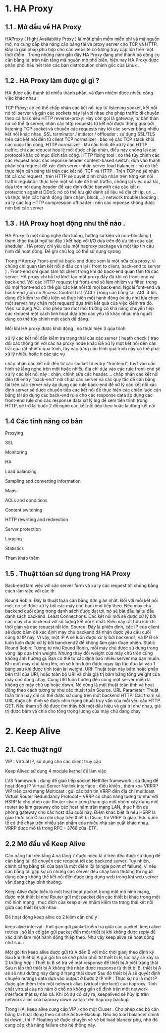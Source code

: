 # 1. HA Proxy
## 1.1 . Mở đầu về HA Proxy
HAProxy ( Hight Availability Proxy ) là một phần mềm miễn phí và mã nguồn mở, nó cung cấp khả năng cân bằng tải và proxy server cho TCP và HTTP. Đây là giải pháp phù hợp cho các website có lượng truy cập lớn trên một thời điểm . Trong những năm gần đây HA Proxy đang phở thành bộ công cụ cân bằng tải trên nền tảng mã nguồn mở phổ biến, hiện nay HA Proxy được phân phối hầu hết trên các bản distrobution chính gốc của Linux .
## 1.2 . HA Proxy làm được gì gì ?
HA được cấu thành từ nhiều thành phần, và đảm nhiệm được nhiều công việc khác nhau :

TCP Proxy: có có thể chấp nhận các kết nối tcp từ listening socket, kết nối nó tới server và gán các sockets này lại với nhau cho phép traffic di chuyển theo cả hai chiều
HTTP reverse-proxy: Hay còn gọi là gateway, tự bản thân nó có thể là server, nhận các http requests từ kết nối được thông qua bởi listening TCP socket và chuyển các requests này tới các server bằng nhiều kết nối khác nhau.
SSL terminator / initiator / offloader : sử dụng SSL/TLS trên các kết nối đến từ client
TCP normalizer : bảo vệ các TCP stack khỏi các cuộc tấn công,
HTTP normalizer : khi cấu hình để xử lý các HTTP traffic, chỉ các request hợp lệ mới được chấp nhận, điều này chống lại các protocol khác có mục đích tấn công.
HTTP fixing tool : có thể tùy chỉnh các các request hoặc các reponse header
content-based switch: dựa vào thành phần của request để xác định server nhận
server load balancer : nó có thể thực hiện cân bằng tải trên các kết nối TCP và HTTP . Trên TCP nó sẽ nhận tất cả các request , trên HTTP sẽ quyết định chấp nhận trên từng kết nối .
traffic regulator: thực hiện một số rule để limit traffic, chống lại việc quá tải , dựa trên nội dung header để xác định được banwith của các kết n
protection against DDoS: nó có thể lưu giữ danh số liệu về địa chỉ ip, url,... và thực hiện các hành động (làm chậm, block,...)
network troubleshooting : xử lý các log
HTTP compression offloader : nến các reponse không được nén bởi các server
## 1.3 . HA Proxy hoạt động như thế nào .
HA Proxy là một công nghệ đơn luồng, hướng sự kiện và non-blocking ( tham khảo thuật ngữ tại đây ) kết hợp với I/O dựa trên độ ưu tiên của các sheduler . HA proxy chỉ yêu cầu một haproxy package và một tập tin cấu hình để hoạt động. Để ghi chú log có thể sử dụng syslog

Trong HAproxy Front-end và back-end được xem là một nửa của proxy, vì chúng chỉ quan tâm kết nối ở đầu còn lại ( front to client, back-end to server ) . Front-end chỉ quan tâm tới client trong khi đó back-end quan tâm tới các server. HA proxy chỉ hỗ trợ khởi tạo một proxy đầy đủ khi có front-end và back-end. Với các HTTP request thì front-end sẽ làm nhiệm vụ filter, trong đó mọi front-end có thể gửi các kết nối tới mọi back-end. Ngoài font-end và back-end ,còn có Access Control List (ACL) Trong cân bằng tải, ACL được dùng để kiểm tra điều kiện và thực hiện một hành động (ví dụ như lựa chọn một server hay chặn một request) dựa trên kết quả của việc kiểm tra đó. Việc sử dụng ACL cho phép tạo một môi trường có khả năng chuyển tiếp các request một cách linh hoạt dựa trên các yếu tố khác nhau mà người dùng có thể tùy chỉnh một cách dễ dàng.

Mỗi khi HA proxy được khởi động , nó thực hiện 3 qúa trình

xử lý các kết nối đến
kiểm tra trạng thái của các server ( heath check )
trao đổi các thông tin với các ha proxy node khác
Để xử lý một kết nối đến cần trẩi qua rất nhiêfu quá trình, tùy vào từng cấu hình quá trình này có thể phải xử lý nhiều hoặc ít các tác vụ

chấp nhận các kết nối đến từ các socket từ entry "frontend", tuyf vào cấu hình sẽ lắng nghe trên một hoặc nhiều địa chỉ
dựa vào các rule front-end sẽ xử lý các kết nối này : chặn, chỉnh sửa các header....
chấp nhận các kết nối đến tới entry "back-end" nơi chứa các server và các quy tắc để cân bằng tải trên các server này
áp dụng các rule back-end để xử lý các kết nối
xác định server sẽ được chuyển tiếp các kết nối để thực hiện các chiến lược cân bằng tải
áp dụng các back-end rule cho các response data
áp dụng các front-end rule cho các response data
xử lý log để xem tiến trình
trong HTTP, sẽ trở lại bước 2 để nghe các kết nối tiếp theo hoặc là đóng kết nối
## 1.4 Các tính năng cơ bản
Proxying

SSL

Monitoring

HA

Load balancing

Sampling and converting information

Maps

ACLs and conditions

Content switching

HTTP rewriting and redirection

Server protection

Logging

Statistics

Tham khảo thêm

## 1.5 . Thuật tóan sử dụng trong HA Proxy
Back-end làm việc với các server farm và xử lý các request tới chúng bằng cách làm việc với các th

Round Robin: Đây là thuật toán cân bằng đơn giản nhất. Đối với mỗi kết nối mới, nó sẽ được xử lý bởi các máy chủ backend tiếp theo. Nếu máy chủ backend cuối cùng trong danh sách được đạt tới, nó sẽ bắt đầu lại từ đầu danh sách backend.
Least Connections: Các kết nối mới sẽ được xử lý bởi các máy chủ backend với số lượng kết nối ít nhất. Điều này rất hữu ích khi thời gian và các request rất lớn.
Source: Đây là phiên dính, các IP của client sẽ được băm để xác định máy chủ backend đã nhận được yêu cầu cuối cùng từ IP này. Vì vậy, một IP A sẽ luôn được xử lý bởi backend1, và IP B sẽ luôn luôn được xử lý bởi banckend2 để không làm gián đoạn phiên.
Static Round Robin: Tương tự như Round Robin, mỗi máy chủ được sử dụng trong vòng lặp dựa trên weight. Nhưng thay đổi weight của máy chủ trên cũng không ảnh hưởng gì. Bạn có thể tự xác định bao nhiêu server mà bạn muốn. Khi một máy chủ tăng lên, nó sẽ luôn luôn được ngay lập tức đưa lại vào 1 bảng sau khi được tính toán lại weight.
URI: Thuật toán này băm hoặc phần bên trái của URI, hoặc toàn bộ URI và chia giá trị băm bằng tổng weight của máy chủ đang chạy. Cùng URI luôn hướng đến cùng một server miễn là không có máy chủ up hoặc down. Nó cũng là một thuật toán tĩnh và hoạt động theo cách tương tự như các thuật toán Source.
URL Parameter: Thuật toán tĩnh này chỉ có thể được sử dụng trên một backend HTTP. Các tham số URL được chỉ định sẽ được nhìn trong chuỗi truy vấn của mỗi yêu cầu HTTP GET. Nếu tham số đó được tìm thấy bởi một dấu hiệu và giá trị như nhau, giá trị được băm và chia cho tổng trọng lượng của máy chủ đang chạy.
# 2. Keep Alive
## 2.1. Các thuật ngữ
VIP : Virtual IP, sử dụng cho các client truy cập

Keep Alived sử dụng 4 module kernel để làm việc

LVS framework : dùng để giao tiếp socket
Netfilter framework : sử dụng để hoạt động IP Virtual Server
Netlink interface : điều khiển , thêm xóa VRRRP VIP trên card mạng
Multicast : gửi các bản tin VRRP đến địa chỉ multicast
Virtual Router Redundancy Protocol – VRRP có chức năng tương tự như với HSRP là cho phép các Router cisco cùng tham gia một nhóm xây dựng một router ảo làm gateway cho các host nằm trên mạng LAN, thực hiện dự phòng gateway cho các host đầu cuối này. Điểm khác biệt là nếu HSRP là giao thức của Cisco chỉ chạy trên thiết bị Cisco, thì VRRP là giao thức quốc tế có thể chạy trên nhiều sản phẩm của nhiều nhà sản xuất khác nhau. VRRP được mô tả trong RFC – 3768 của IETF.

## 2.2 Mở đầu về Keep Alive
Cân bằng tải trên tầng 4 và tầng 7 được miêu tả ở trên đều được sử dụng để cân bằng tải để chuyển các request tới các backend server. Tuy nhiên, chính câng bằng tải của bạn là một điểm lỗi (single point of failure), vì nếu cân bằng tải gặp sự cố nhưng các server đều chạy bình thường thì người dùng cũng không thể kết nối đến được ứng dụng web trong khi web server vẫn đang chạy bình thường.

Keep Alive được hiểu là một heat beat packet trong một mô hình mạng, được một thiết bị như Router gửi một packet đến các thiết bị khác trong một mô hình mạng , mục đích của keep alive nhằm kiểm tra trạng thái kết nối giữa các thiết bị với nhau .

Để hoạt động keep alive có 2 kiểm cần chú ý :

keep alive interval : thời gian gửi packet kiểm tra giữa các packet.
keep alive retries : số lần cố gắn gửi packet đến một thiết bị khi không được reply để xác định làm một hành động thiếp theo.
Như vậy keep alive sẽ hoạt động như sau :

Một gói tin keep alive được gửi từ A đến B với mốc thời gianj theo định kỳ
Sau khi thiết bị A gửi gói tin sẽ chờ phản phồi từ thiết bị B, lúc này sẽ xảy ra 2 trường hợp :
Thiết bị B sẽ trả về một response để thiết bị A biết trạng thái
Sau n lần thử thiết bị A không thể nhận được response từ thiết bị B, thiết bị A sẽ sẽ như đường này đang ở trạng thái down
Sau đó thiết bị A sẽ quyết định chuyển hươngs data dựa vào output ở bước 2
IP VIP : Thực sự nó là một IP được gán thêm trên một network alias (virtual interface) của haproxy. Tính chất virtual của nó nằm ở chỗ nó không gắn cố định trên một network interface thật sự nào cả. Khi có sự cố xảy ra, keepalived sẽ hủy ip trên network alias của haproxy down và tạo trên haproxy backup

Trong HA, keep alive cung cấp VIP ) cho một Cluser . Cho phép các bộ cân bằng tải hoạt động theo cơ chế Active-Backup. Nếu bộ load balancer chính bị down , thì IP Floating sẽ được chuyển về về bộ load blancer phụ, nhờ đó cung cấp khả năng failure cho hệ thống này.